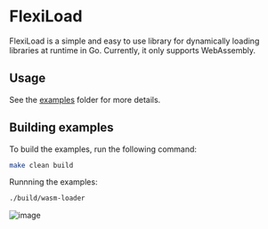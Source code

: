 # FlexiLoad

FlexiLoad is a simple and easy to use library for dynamically loading libraries at runtime in Go. Currently, it only supports WebAssembly.

## Usage

See the [examples](examples) folder for more details.

## Building examples

To build the examples, run the following command:

```bash
make clean build
````

Runnning the examples:

```bash
./build/wasm-loader
```

![image](https://github.com/M3DZIK/flexiload/assets/87065584/b1ce6eca-5e1d-4287-b0eb-6460b27734e2)

